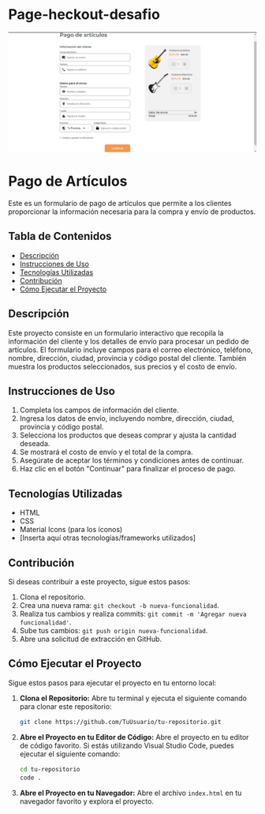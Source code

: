 # Page-heckout-desafio 
<img src="img/captura.png" alt="Pago de Artículos" class="producto-img"/>

# Pago de Artículos

Este es un formulario de pago de artículos que permite a los clientes proporcionar la información necesaria para la compra y envío de productos.

## Tabla de Contenidos

- [Descripción](#descripción)
- [Instrucciones de Uso](#instrucciones-de-uso)
- [Tecnologías Utilizadas](#tecnologías-utilizadas)
- [Contribución](#contribución)
- [Cómo Ejecutar el Proyecto](#cómo-ejecutar-el-proyecto)


## Descripción

Este proyecto consiste en un formulario interactivo que recopila la información del cliente y los detalles de envío para procesar un pedido de artículos. El formulario incluye campos para el correo electrónico, teléfono, nombre, dirección, ciudad, provincia y código postal del cliente. También muestra los productos seleccionados, sus precios y el costo de envío.


## Instrucciones de Uso

1. Completa los campos de información del cliente.
2. Ingresa los datos de envío, incluyendo nombre, dirección, ciudad, provincia y código postal.
3. Selecciona los productos que deseas comprar y ajusta la cantidad deseada.
4. Se mostrará el costo de envío y el total de la compra.
5. Asegúrate de aceptar los términos y condiciones antes de continuar.
6. Haz clic en el botón "Continuar" para finalizar el proceso de pago.

## Tecnologías Utilizadas

- HTML
- CSS
- Material Icons (para los íconos)
- [Inserta aquí otras tecnologías/frameworks utilizados]

## Contribución

Si deseas contribuir a este proyecto, sigue estos pasos:

1. Clona el repositorio.
2. Crea una nueva rama: `git checkout -b nueva-funcionalidad`.
3. Realiza tus cambios y realiza commits: `git commit -m 'Agregar nueva funcionalidad'`.
4. Sube tus cambios: `git push origin nueva-funcionalidad`.
5. Abre una solicitud de extracción en GitHub.

## Cómo Ejecutar el Proyecto

Sigue estos pasos para ejecutar el proyecto en tu entorno local:

1. **Clona el Repositorio:** Abre tu terminal y ejecuta el siguiente comando para clonar este repositorio:

   ```bash
   git clone https://github.com/TuUsuario/tu-repositorio.git
    ```
2. **Abre el Proyecto en tu Editor de Código:** Abre el proyecto en tu editor de código favorito. Si estás utilizando Visual Studio Code, puedes ejecutar el siguiente comando:

   ```bash
   cd tu-repositorio
   code .
   ```
3. **Abre el Proyecto en tu Navegador:** Abre el archivo `index.html` en tu navegador favorito y explora el proyecto.

